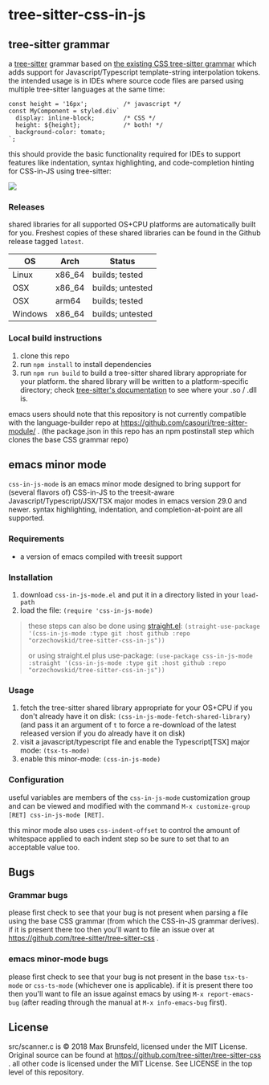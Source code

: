 # tree-sitter-css-in-js

## tree-sitter grammar

a [tree-sitter](https://tree-sitter.github.io/tree-sitter/) grammar based on [the existing CSS tree-sitter grammar](https://github.com/tree-sitter/tree-sitter-css) which adds support for Javascript/Typescript template-string interpolation tokens.  the intended usage is in IDEs where source code files are parsed using multiple tree-sitter languages at the same time:

```
const height = '16px';          /* javascript */
const MyComponent = styled.div`
  display: inline-block;        /* CSS */
  height: ${height};            /* both! */
  background-color: tomato;
`;
```

this should provide the basic functionality required for IDEs to support features like indentation, syntax highlighting, and code-completion hinting for CSS-in-JS using tree-sitter:

![](https://repository-images.githubusercontent.com/515372828/a6f10257-e841-4553-9ccf-b7e6cd525b18)

### Releases

shared libraries for all supported OS+CPU platforms are automatically built for you.  Freshest copies of these shared libraries can be found in the Github release tagged `latest`.

| OS      | Arch    | Status           |
|---------|---------|------------------|
| Linux   | x86\_64 | builds; tested   |
| OSX     | x86\_64 | builds; untested |
| OSX     | arm64   | builds; tested   |
| Windows | x86\_64 | builds; untested |

### Local build instructions

1. clone this repo
2. run `npm install` to install dependencies
3. run `npm run build` to build a tree-sitter shared library appropriate for your platform.  the shared library will be written to a platform-specific directory; check [tree-sitter's documentation](https://tree-sitter.github.io/tree-sitter/syntax-highlighting#per-user-configuration) to see where your .so / .dll is.

emacs users should note that this repository is not currently compatible with the language-builder repo at https://github.com/casouri/tree-sitter-module/ .  (the package.json in this repo has an npm postinstall step which clones the base CSS grammar repo)

## emacs minor mode

`css-in-js-mode` is an emacs minor mode designed to bring support for (several flavors of) CSS-in-JS to the treesit-aware Javascript/Typescript/JSX/TSX major modes in emacs version 29.0 and newer.  syntax highlighting, indentation, and completion-at-point are all supported.

### Requirements

- a version of emacs compiled with treesit support

### Installation

1. download `css-in-js-mode.el` and put it in a directory listed in your `load-path`
1. load the file: `(require 'css-in-js-mode)`

> these steps can also be done using [straight.el](https://github.com/radian-software/straight.el):
> `(straight-use-package '(css-in-js-mode :type git :host github :repo "orzechowskid/tree-sitter-css-in-js"))`
>
> or using straight.el plus use-package:
> `(use-package css-in-js-mode
>   :straight '(css-in-js-mode :type git :host github :repo "orzechowskid/tree-sitter-css-in-js"))`

### Usage

1. fetch the tree-sitter shared library appropriate for your OS+CPU if you don't already have it on disk: `(css-in-js-mode-fetch-shared-library)` (and pass it an argument of `t` to force a re-download of the latest released version if you do already have it on disk)
1. visit a javascript/typescript file and enable the Typescript[TSX] major mode: `(tsx-ts-mode)`
1. enable this minor-mode: `(css-in-js-mode)`

### Configuration

useful variables are members of the `css-in-js-mode` customization group and can be viewed and modified with the command `M-x customize-group [RET] css-in-js-mode [RET]`.

this minor mode also uses `css-indent-offset` to control the amount of whitespace applied to each indent step so be sure to set that to an acceptable value too.

## Bugs

### Grammar bugs

please first check to see that your bug is not present when parsing a file using the base CSS grammar (from which the CSS-in-JS grammar derives).  if it is present there too then you'll want to file an issue over at https://github.com/tree-sitter/tree-sitter-css .

### emacs minor-mode bugs

please first check to see that your bug is not present in the base `tsx-ts-mode` or `css-ts-mode` (whichever one is applicable).  if it is present there too then you'll want to file an issue against emacs by using `M-x report-emacs-bug` (after reading through the manual at `M-x info-emacs-bug` first).

## License

src/scanner.c is &copy; 2018 Max Brunsfeld, licensed under the MIT License.  Original source can be found at https://github.com/tree-sitter/tree-sitter-css .
all other code is licensed under the MIT License.  See LICENSE in the top level of this repository.
